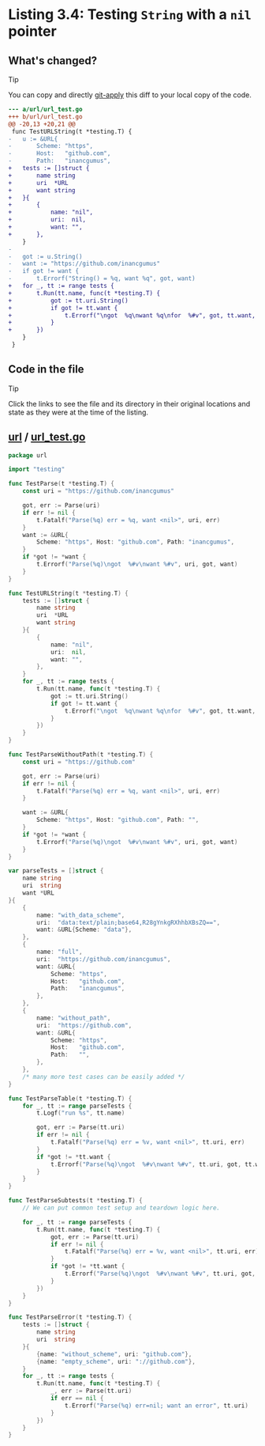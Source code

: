# Listing 3.4: Testing `String` with a `nil` pointer

## What's changed?

> [!TIP]
> You can copy and directly [git-apply](https://tldr.inbrowser.app/pages/common/git-apply) this diff to your local copy of the code.

```diff
--- a/url/url_test.go
+++ b/url/url_test.go
@@ -20,13 +20,21 @@
 func TestURLString(t *testing.T) {
-	u := &URL{
-		Scheme: "https",
-		Host:   "github.com",
-		Path:   "inancgumus",
+	tests := []struct {
+		name string
+		uri  *URL
+		want string
+	}{
+		{
+			name: "nil",
+			uri:  nil,
+			want: "",
+		},
 	}
-
-	got := u.String()
-	want := "https://github.com/inancgumus"
-	if got != want {
-		t.Errorf("String() = %q, want %q", got, want)
+	for _, tt := range tests {
+		t.Run(tt.name, func(t *testing.T) {
+			got := tt.uri.String()
+			if got != tt.want {
+				t.Errorf("\ngot  %q\nwant %q\nfor  %#v", got, tt.want, tt.uri)
+			}
+		})
 	}
 }

```
## Code in the file

> [!TIP]
> Click the links to see the file and its directory in their original locations and state as they were at the time of the listing.

## [url](https://github.com/inancgumus/gobyexample/blob/adf01cc2a91acad74e12e831a370bef644c6796d/url) / [url_test.go](https://github.com/inancgumus/gobyexample/blob/adf01cc2a91acad74e12e831a370bef644c6796d/url/url_test.go)

```go
package url

import "testing"

func TestParse(t *testing.T) {
	const uri = "https://github.com/inancgumus"

	got, err := Parse(uri)
	if err != nil {
		t.Fatalf("Parse(%q) err = %q, want <nil>", uri, err)
	}
	want := &URL{
		Scheme: "https", Host: "github.com", Path: "inancgumus",
	}
	if *got != *want {
		t.Errorf("Parse(%q)\ngot  %#v\nwant %#v", uri, got, want)
	}
}

func TestURLString(t *testing.T) {
	tests := []struct {
		name string
		uri  *URL
		want string
	}{
		{
			name: "nil",
			uri:  nil,
			want: "",
		},
	}
	for _, tt := range tests {
		t.Run(tt.name, func(t *testing.T) {
			got := tt.uri.String()
			if got != tt.want {
				t.Errorf("\ngot  %q\nwant %q\nfor  %#v", got, tt.want, tt.uri)
			}
		})
	}
}

func TestParseWithoutPath(t *testing.T) {
	const uri = "https://github.com"

	got, err := Parse(uri)
	if err != nil {
		t.Fatalf("Parse(%q) err = %q, want <nil>", uri, err)
	}

	want := &URL{
		Scheme: "https", Host: "github.com", Path: "",
	}
	if *got != *want {
		t.Errorf("Parse(%q)\ngot  %#v\nwant %#v", uri, got, want)
	}
}

var parseTests = []struct {
	name string
	uri  string
	want *URL
}{
	{
		name: "with_data_scheme",
		uri:  "data:text/plain;base64,R28gYnkgRXhhbXBsZQ==",
		want: &URL{Scheme: "data"},
	},
	{
		name: "full",
		uri:  "https://github.com/inancgumus",
		want: &URL{
			Scheme: "https",
			Host:   "github.com",
			Path:   "inancgumus",
		},
	},
	{
		name: "without_path",
		uri:  "https://github.com",
		want: &URL{
			Scheme: "https",
			Host:   "github.com",
			Path:   "",
		},
	},
	/* many more test cases can be easily added */
}

func TestParseTable(t *testing.T) {
	for _, tt := range parseTests {
		t.Logf("run %s", tt.name)

		got, err := Parse(tt.uri)
		if err != nil {
			t.Fatalf("Parse(%q) err = %v, want <nil>", tt.uri, err)
		}
		if *got != *tt.want {
			t.Errorf("Parse(%q)\ngot  %#v\nwant %#v", tt.uri, got, tt.want)
		}
	}
}

func TestParseSubtests(t *testing.T) {
	// We can put common test setup and teardown logic here.

	for _, tt := range parseTests {
		t.Run(tt.name, func(t *testing.T) {
			got, err := Parse(tt.uri)
			if err != nil {
				t.Fatalf("Parse(%q) err = %v, want <nil>", tt.uri, err)
			}
			if *got != *tt.want {
				t.Errorf("Parse(%q)\ngot  %#v\nwant %#v", tt.uri, got, tt.want)
			}
		})
	}
}

func TestParseError(t *testing.T) {
	tests := []struct {
		name string
		uri  string
	}{
		{name: "without_scheme", uri: "github.com"},
		{name: "empty_scheme", uri: "://github.com"},
	}
	for _, tt := range tests {
		t.Run(tt.name, func(t *testing.T) {
			_, err := Parse(tt.uri)
			if err == nil {
				t.Errorf("Parse(%q) err=nil; want an error", tt.uri)
			}
		})
	}
}
```

